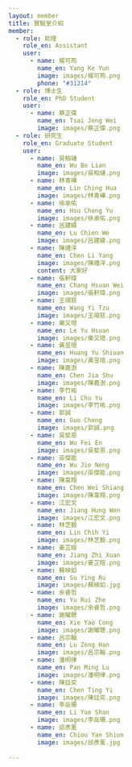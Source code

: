 ```yaml
---
layout: member
title: 實驗室介紹
member:
  - role: 助理
    role_en: Assistant
    user:
      - name: 楊可筠
        name_en: Yang Ke Yun
        image: images/楊可筠.png
        phone: "#31214"
  - role: 博士生
    role_en: PhD Student
    user:
      - name: 蔡正偉
        name_en: Tsai Jeng Wei
        image: images/蔡正偉.png
  - role: 研究生
    role_en: Graduate Student
    user:
      - name: 吳柏璉
        name_en: Wu Bo Lian
        image: images/吳柏璉.png
      - name: 林青樺
        name_en: Lin Ching Hua
        image: images/林青樺.png
      - name: 徐承佑
        name_en: Hsu Cheng Yu
        image: images/徐承佑.png
      - name: 呂建緯
        name_en: Lu Chien We
        image: images/呂建緯.png
      - name: 陳禮洋
        name_en: Chen Li Yang
        image: images/陳禮洋.png
        content: 大家好
      - name: 張軒瑋
        name_en: Chang Hsuan Wei
        image: images/張軒瑋.png
      - name: 王翊慈
        name_en: Wang Yi Tzu
        image: images/王翊慈.png
      - name: 樂又瑄
        name_en: Le Yu Hsuan
        image: images/樂又瑄.png
      - name: 黃昱瑄
        name_en: Huang Yu Shiuan
        image: images/黃昱瑄.png
      - name: 陳嘉澍
        name_en: Chen Jia Shu
        image: images/陳嘉澍.png
      - name: 李竹祐
        name_en: Li Chu Yu
        image: images/李竹祐.png
      - name: 郭誠
        name_en: Guo Cheng
        image: images/郭誠.png
      - name: 吳斐恩
        name_en: Wu Fei En
        image: images/吳斐恩.png
      - name: 巫傑能
        name_en: Wu Jie Neng
        image: images/巫傑能.png
      - name: 陳韋翔
        name_en: Chen Wei Shiang
        image: images/陳韋翔.png
      - name: 江宏文
        name_en: Jiang Hung Wen
        image: images/江宏文.png
      - name: 林芝毅
        name_en: Lin Chih Yi
        image: images/林芝毅.png
      - name: 姜芷暄
        name_en: Jiang Zhi Xuan
        image: images/姜芷暄.png
      - name: 蘇映如
        name_en: Su Ying Ru
        image: images/蘇映如.jpg 
      - name: 余睿哲
        name_en: Yu Rui Zhe
        image: images/余睿哲.png 
      - name: 謝曜聰
        name_en: Xie Yao Cong
        image: images/謝曜聰.png 
      - name: 呂宗翰
        name_en: Lu Zong Han
        image: images/呂宗翰.png  
      - name: 潘明律
        name_en: Pan Ming Lu
        image: images/潘明律.png 
      - name: 陳廷奕
        name_en: Chen Ting Yi
        image: images/陳廷奕.png 
      - name: 李岳珊
        name_en: Li Yue Shan
        image: images/李岳珊.png
      - name: 邱彥薰
        name_en: Chiou Yan Shiun
        image: images/邱彥薰.jpg
                       
---
```

